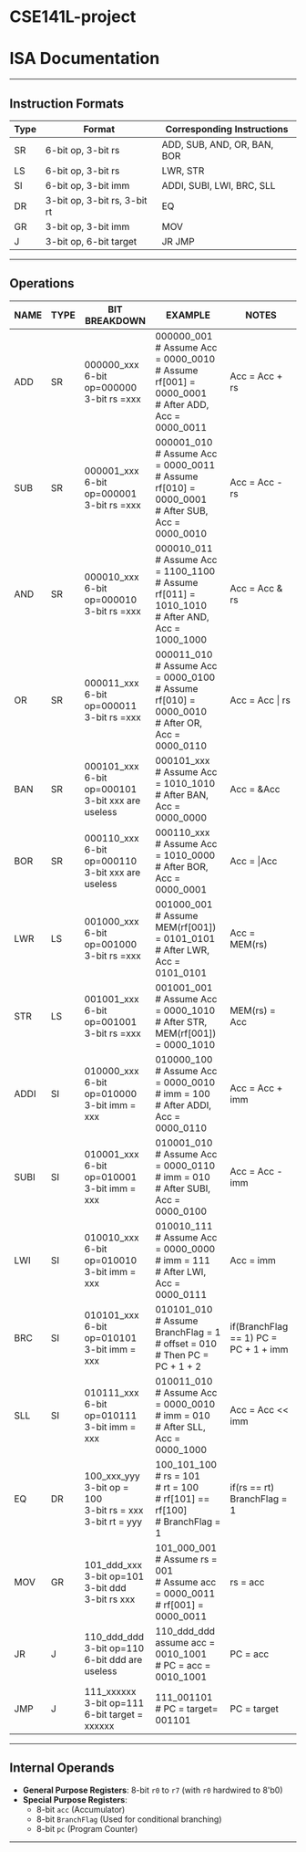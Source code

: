 # CSE141L-project
# ISA Documentation


---

## Instruction Formats

| Type | Format                      | Corresponding Instructions       |
|------|-----------------------------|----------------------------------|
| SR   | 6-bit op, 3-bit rs          | ADD, SUB, AND, OR, BAN, BOR      |
| LS   | 6-bit op, 3-bit rs          | LWR, STR                         |
| SI   | 6-bit op, 3-bit imm         | ADDI, SUBI, LWI, BRC, SLL        |
| DR   | 3-bit op, 3-bit rs, 3-bit rt| EQ                               |
| GR   | 3-bit op, 3-bit imm         | MOV                              |
| J    | 3-bit op, 6-bit target      | JR JMP                           |

---

## Operations

| NAME | TYPE | BIT BREAKDOWN | EXAMPLE | NOTES |
|------|------|----------------|---------|-------|
| ADD | SR | 000000_xxx<br>6-bit op=000000<br>3-bit rs =xxx | 000000_001<br># Assume Acc = 0000_0010<br># Assume rf[001] = 0000_0001<br># After ADD, Acc = 0000_0011 | Acc = Acc + rs |
| SUB | SR | 000001_xxx<br>6-bit op=000001<br>3-bit rs =xxx | 000001_010<br># Assume Acc = 0000_0011<br># Assume rf[010] = 0000_0001<br># After SUB, Acc = 0000_0010 | Acc = Acc - rs |
| AND | SR | 000010_xxx<br>6-bit op=000010<br>3-bit rs =xxx | 000010_011<br># Assume Acc = 1100_1100<br># Assume rf[011] = 1010_1010<br># After AND, Acc = 1000_1000 | Acc = Acc & rs |
| OR | SR | 000011_xxx<br>6-bit op=000011<br>3-bit rs =xxx | 000011_010<br># Assume Acc = 0000_0100<br># Assume rf[010] = 0000_0010<br># After OR, Acc = 0000_0110 | Acc = Acc \| rs |
| BAN | SR | 000101_xxx<br>6-bit op=000101<br>3-bit xxx are useless | 000101_xxx<br># Assume Acc = 1010_1010<br># After BAN, Acc = 0000_0000 | Acc = &Acc |
| BOR | SR | 000110_xxx<br>6-bit op=000110<br>3-bit xxx are useless | 000110_xxx<br># Assume Acc = 1010_0000<br># After BOR, Acc = 0000_0001 | Acc = \|Acc |
| LWR | LS | 001000_xxx<br>6-bit op=001000<br>3-bit rs =xxx | 001000_001<br># Assume MEM(rf[001]) = 0101_0101<br># After LWR, Acc = 0101_0101 | Acc = MEM(rs) |
| STR | LS | 001001_xxx<br>6-bit op=001001<br>3-bit rs =xxx | 001001_001<br># Assume Acc = 0000_1010<br># After STR, MEM(rf[001]) = 0000_1010 | MEM(rs) = Acc |
| ADDI | SI | 010000_xxx<br>6-bit op=010000<br>3-bit imm = xxx | 010000_100<br># Assume Acc = 0000_0010<br># imm = 100<br># After ADDI, Acc = 0000_0110 | Acc = Acc + imm |
| SUBI | SI | 010001_xxx<br>6-bit op=010001<br>3-bit imm = xxx | 010001_010<br># Assume Acc = 0000_0110<br># imm = 010<br># After SUBI, Acc = 0000_0100 | Acc = Acc - imm |
| LWI | SI | 010010_xxx<br>6-bit op=010010<br>3-bit imm = xxx | 010010_111<br># Assume Acc = 0000_0000<br># imm = 111<br># After LWI, Acc = 0000_0111 | Acc = imm |
| BRC | SI | 010101_xxx<br>6-bit op=010101<br>3-bit imm = xxx | 010101_010<br># Assume BranchFlag = 1<br># offset = 010<br># Then PC = PC + 1 + 2 | if(BranchFlag == 1) PC = PC + 1 + imm |
| SLL | SI | 010111_xxx<br>6-bit op=010111<br>3-bit imm = xxx | 010011_010<br># Assume Acc = 0000_0010<br># imm = 010<br># After SLL, Acc = 0000_1000 | Acc = Acc << imm |
| EQ | DR | 100_xxx_yyy<br>3-bit op = 100<br>3-bit rs = xxx<br>3-bit rt = yyy | 100_101_100<br># rs = 101<br># rt = 100<br># rf[101] == rf[100]<br># BranchFlag = 1 | if(rs == rt) BranchFlag = 1 |
| MOV | GR | 101_ddd_xxx<br>3-bit op=101<br>3-bit ddd<br>3-bit rs xxx| 101_000_001<br># Assume rs = 001<br># Assume acc = 0000_0011<br># rf[001] = 0000_0011 | rs = acc |
| JR | J | 110_ddd_ddd<br>3-bit op=110<br>6-bit ddd are useless<br> | 110_ddd_ddd<br>assume acc = 0010_1001<br> # PC = acc = 0010_1001 | PC = acc|
| JMP | J | 111_xxxxxx<br>3-bit op=111<br>6-bit target = xxxxxx | 111_001101<br># PC = target= 001101 | PC = target |

---

## Internal Operands

- **General Purpose Registers**: 8-bit `r0` to `r7` (with `r0` hardwired to 8'b0)
- **Special Purpose Registers**: 
  - 8-bit `acc` (Accumulator)
  - 8-bit `BranchFlag` (Used for conditional branching)
  - 8-bit `pc` (Program Counter)

---
